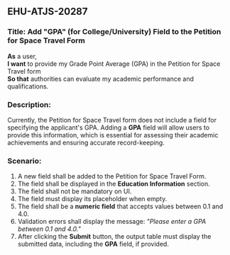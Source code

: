 ## EHU-ATJS-20287

### Title: Add "GPA" (for College/University) Field to the Petition for Space Travel Form

**As** a user,  
**I want** to provide my Grade Point Average (GPA) in the Petition for Space Travel form  
**So that** authorities can evaluate my academic performance and qualifications.

### Description:
Currently, the Petition for Space Travel form does not include a field for specifying the applicant's GPA. Adding a **GPA** field will allow users to provide this information, which is essential for assessing their academic achievements and ensuring accurate record-keeping.

### Scenario:
1. A new field shall be added to the Petition for Space Travel Form.
2. The field shall be displayed in the **Education Information** section.
3. The field shall not be mandatory on UI.
4. The field must display its placeholder when empty.
5. The field shall be a **numeric field** that accepts values between 0.1 and 4.0.
6. Validation errors shall display the message: *"Please enter a GPA between 0.1 and 4.0."*
7. After clicking the **Submit** button, the output table must display the submitted data, including the **GPA** field, if provided.
